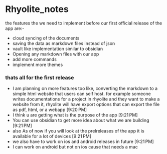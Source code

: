 # Rhyolite_notes

the features the we need to implement before our first official release of the app are:-

- cloud syncing of the documents
- saving the data as markdown files instead of json
- vault like implementation similar to obsidian
- Opening any markdown files with our app
- add more commands
- implement more themes

### thats all for the first release

- I am planning on more features too like, converting the markdown to a simple html website that users can self host. for example someone writes documentations for a project in rhyolite and they want to make a website from it, rhyolite will have export options that can export the file as pdf, html, or a webapp
[9:20 PM]
- I think u are getting what is the purpose of the app
[9:21 PM]
- You can use obsidian to get more idea about what we are building
[9:21 PM]
- also As of now if you will look at the prelreleases of the app it is available for a lot of devices
[9:21 PM]
- we also have to work on ios and android releases in future
[9:21 PM]
- I can work on android but not on ios cause that needs a mac

